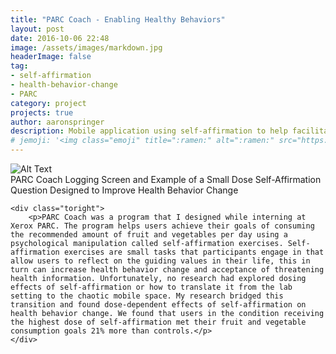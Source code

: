 ```yaml
---
title: "PARC Coach - Enabling Healthy Behaviors"
layout: post
date: 2016-10-06 22:48
image: /assets/images/markdown.jpg
headerImage: false
tag:
- self-affirmation
- health-behavior-change
- PARC
category: project
projects: true
author: aaronspringer
description: Mobile application using self-affirmation to help facilitate health eating among at-risk populations
# jemoji: '<img class="emoji" title=":ramen:" alt=":ramen:" src="https://assets.github.com/images/icons/emoji/unicode/1f35c.png" height="20" width="20" align="absmiddle">'
---
```


<div class="side-by-side">
    <div class="toleft">
        <img class="image" src="{{ site.url }}/assets/images/parccoach1.png" alt="Alt Text">
        <figcaption class="caption">PARC Coach Logging Screen and Example of a Small Dose Self-Affirmation Question Designed to Improve Health Behavior Change</figcaption>
    </div>

    <div class="toright">
        <p>PARC Coach was a program that I designed while interning at Xerox PARC. The program helps users achieve their goals of consuming the recommended amount of fruit and vegetables per day using a psychological manipulation called self-affirmation exercises. Self-affirmation exercises are small tasks that participants engage in that allow users to reflect on the guiding values in their life, this in turn can increase health behavior change and acceptance of threatening health information. Unfortunately, no research had explored dosing effects of self-affirmation or how to translate it from the lab setting to the chaotic mobile space. My research bridged this transition and found dose-dependent effects of self-affirmation on health behavior change. We found that users in the condition receiving the highest dose of self-affirmation met their fruit and vegetable consumption goals 21% more than controls.</p>
    </div>
</div>

